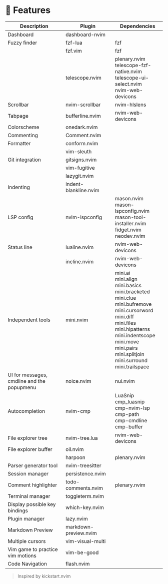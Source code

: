 # 🚀 Features

| Description                                | Plugin                | Dependencies                                                                                                                                                                                                                                                |
|--------------------------------------------|-----------------------|-------------------------------------------------------------------------------------------------------------------------------------------------------------------------------------------------------------------------------------------------------------|
| Dashboard                                  | dashboard-nvim        |                                                                                                                                                                                                                                                             |
| Fuzzy finder                               | fzf-lua               | fzf                                                                                                                                                                                                                                                         |
|                                            | fzf.vim               | fzf                                                                                                                                                                                                                                                         |
|                                            | telescope.nvim        | plenary.nvim<br>telescope-fzf-native.nvim<br>telescope-ui-select.nvim<br>nvim-web-devicons                                                                                                                                                                  |
| Scrollbar                                  | nvim-scrollbar        | nvim-hlslens                                                                                                                                                                                                                                                |
| Tabpage                                    | bufferline.nvim       | nvim-web-devicons                                                                                                                                                                                                                                           |
| Colorscheme                                | onedark.nvim          |                                                                                                                                                                                                                                                             |
| Commenting                                 | Comment.nvim          |                                                                                                                                                                                                                                                             |
| Formatter                                  | conform.nvim          |                                                                                                                                                                                                                                                             |
|                                            | vim-sleuth            |                                                                                                                                                                                                                                                             |
| Git integration                            | gitsigns.nvim         |                                                                                                                                                                                                                                                             |
|                                            | vim-fugitive          |                                                                                                                                                                                                                                                             |
|                                            | lazygit.nvim          |                                                                                                                                                                                                                                                             |
| Indenting                                  | indent-blankline.nvim |                                                                                                                                                                                                                                                             |
| LSP config                                 | nvim-lspconfig        | mason.nvim<br>mason-lspconfig.nvim<br>mason-tool-installer.nvim<br>fidget.nvim<br>neodev.nvim                                                                                                                                                               |
| Status line                                | lualine.nvim          | nvim-web-devicons                                                                                                                                                                                                                                           |
|                                            | incline.nvim          | nvim-web-devicons                                                                                                                                                                                                                                           |
| Independent tools                          | mini.nvim             | mini.ai<br>mini.align<br>mini.basics<br>mini.bracketed<br>mini.clue<br>mini.bufremove<br>mini.cursorword<br>mini.diff<br>mini.files<br>mini.hipatterns<br>mini.indentscope<br>mini.move<br>mini.pairs<br>mini.splitjoin<br>mini.surround<br>mini.trailspace |
| UI for messages, cmdline and the popupmenu | noice.nvim            | nui.nvim                                                                                                                                                                                                                                                    |
| Autocompletion                             | nvim-cmp              | LuaSnip<br>cmp_luasnip<br>cmp-nvim-lsp<br>cmp-path<br>cmp-cmdline<br>cmp-buffer                                                                                                                                                                             |
| File explorer tree                         | nvim-tree.lua         | nvim-web-devicons                                                                                                                                                                                                                                           |
| File explorer buffer                       | oil.nvim              |                                                                                                                                                                                                                                                             |
|                                            | harpoon               | plenary.nvim                                                                                                                                                                                                                                                |
| Parser generator tool                      | nvim-treesitter       |                                                                                                                                                                                                                                                             |
| Session manager                            | persistence.nvim      |                                                                                                                                                                                                                                                             |
| Comment highlighter                        | todo-comments.nvim    | plenary.nvim                                                                                                                                                                                                                                                |
| Terminal manager                           | toggleterm.nvim       |                                                                                                                                                                                                                                                             |
| Display possible key bindings              | which-key.nvim        |                                                                                                                                                                                                                                                             |
| Plugin manager                             | lazy.nvim             |                                                                                                                                                                                                                                                             |
| Markdown Preview                           | markdown-preview.nvim |                                                                                                                                                                                                                                                             |
| Multiple cursors                           | vim-visual-multi      |                                                                                                                                                                                                                                                             |
| Vim game to practice vim motions           | vim-be-good           |                                                                                                                                                                                                                                                             |
| Code Navigation                            | flash.nvim            |                                                                                                                                                                                                                                                             |

> Inspired by kickstart.nvim
